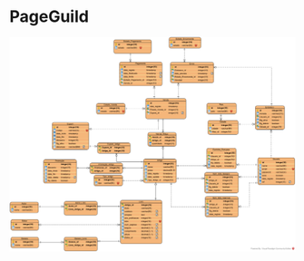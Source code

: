 # PageGuild
![Modelo_E-R](https://github.com/21F0rc3/PageGuild/blob/main/Imagens/Modelo_E-R.png?raw=true)
